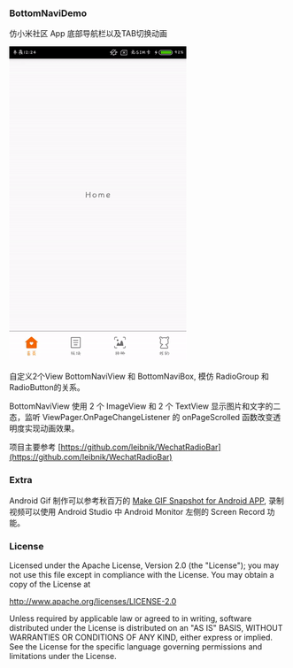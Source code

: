 ### BottomNaviDemo 

仿小米社区 App 底部导航栏以及TAB切换动画

![](gif/show.gif)

自定义2个View BottomNaviView 和 BottomNaviBox, 模仿 RadioGroup 和 RadioButton的关系。

BottomNaviView 使用 2 个 ImageView 和 2 个 TextView 显示图片和文字的二态，监听 ViewPager.OnPageChangeListener 的 onPageScrolled 函数改变透明度实现动画效果。

项目主要参考 [https://github.com/leibnik/WechatRadioBar](https://github.com/leibnik/WechatRadioBar)

### Extra

Android Gif 制作可以参考秋百万的 [Make GIF Snapshot for Android APP](http://www.liaohuqiu.net/posts/make-gif-for-android-app/), 录制视频可以使用 Android Studio 中 Android Monitor 左侧的 Screen Record 功能。

### License

Licensed under the Apache License, Version 2.0 (the "License");
you may not use this file except in compliance with the License.
You may obtain a copy of the License at

http://www.apache.org/licenses/LICENSE-2.0

Unless required by applicable law or agreed to in writing, software
distributed under the License is distributed on an "AS IS" BASIS,
WITHOUT WARRANTIES OR CONDITIONS OF ANY KIND, either express or implied.
See the License for the specific language governing permissions and
limitations under the License.